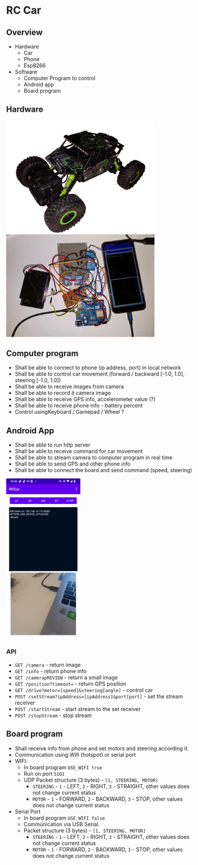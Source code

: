 # RC Car


## Overview
 - Hardware
   - Car
   - Phone 
   - Esp8266 
 - Software
   - Computer Program to control
   - Android app
   - Board program
    
## Hardware

<img src="img/car.png" width="400">

<img src="img/overview.jpg" width="400">


## Computer program

 - Shall be able to connect to phone (ip address, port) in local network
 - Shall be able to control car movement (forward / backward [-1.0, 1.0], steering [-1.0, 1.0])
 - Shall be able to receive images from camera
 - Shall be able to record it camera image
 - Shall be able to receive GPS info, accelerometer value (?)
 - Shall be able to receive phone info - battery percent
 - Control usingKeyboard / Gamepad / Wheel ?

## Android App
 - Shall be able to run http server
 - Shall be able to receive command for car movement
 - Shall be able to stream camera to computer program in real time 
 - Shall be able to send GPS and other phone info
 - Shall be able to connect the board and send command (speed, steering)

<img src="img/app.png" width="200">

### API
 - `GET /camera` - return image 
 - `GET /info` - return phone info 
 - `GET /camerapREVIEW` - return a small image 
 - `GET /position?timeout=` - return GPS position
 - `GET /drive?motor=[speed]&steering[angle]` -  control car
 - `POST /setStream?ipAddress=[ipAddress]&port[port]` -  set the stream receiver
 - `POST /startStream` -  start stream to the set receiver
 - `POST /stopStream` -  stop stream


## Board program
 - Shall receive info from phone and set motors and steering according it.
 - Communication using Wifi (hotspot) or serial port
 - WIFI:
      - In board program `USE_WIFI true`
      - Run on port `5101`
      - UDP Packet structure (3 bytes) - `[1, STEERING, MOTOR]`
         - `STEERING` - `1` - LEFT, `2` - RIGHT, `3` - STRAIGHT, other values does not change current status
         - `MOTOR` - `1` - FORWARD, `2` - BACKWARD, `3` - STOP, other values does not change current status
 - Serial Port
      - In board program `USE_WIFI false`
      - Communication via USB Serial.
      - Packet structure (3 bytes) - `[1, STEERING, MOTOR]`
         - `STEERING` - `1` - LEFT, `2` - RIGHT, `3` - STRAIGHT, other values does not change current status
         - `MOTOR` - `1` - FORWARD, `2` - BACKWARD, `3` - STOP, other values does not change current status